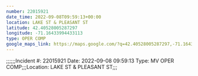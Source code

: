 ```yaml
---
number: 22015921
date_time: 2022-09-08T09:59:13+00:00
location: LAKE ST & PLEASANT ST
latitude: 42.40528005287297
longitude: -71.16433994433113
type: OPER COMP
google_maps_link: https://maps.google.com/?q=42.40528005287297,-71.16433994433113
---
```


;;;;;;Incident #: 22015921   Date: 2022-09-08 09:59:13   Type: MV OPER COMP;;;Location: LAKE ST & PLEASANT ST;;;
